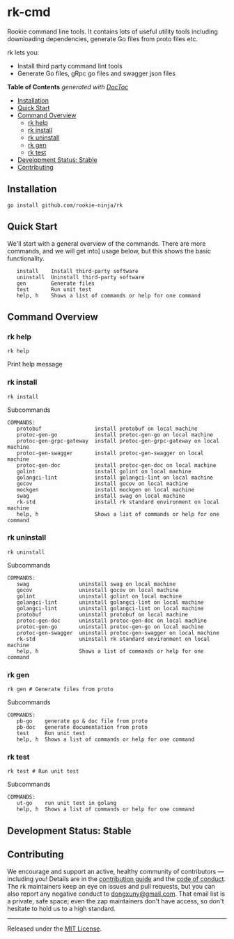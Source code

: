 # rk-cmd
Rookie command line tools. It contains lots of useful utility tools including downloading dependencies, generate Go files
from proto files etc.

rk lets you:
- Install third party command lint tools
- Generate Go files, gRpc go files and swagger json files

<!-- START doctoc generated TOC please keep comment here to allow auto update -->
<!-- DON'T EDIT THIS SECTION, INSTEAD RE-RUN doctoc TO UPDATE -->
**Table of Contents**  *generated with [DocToc](https://github.com/thlorenz/doctoc)*

  - [Installation](#installation)
  - [Quick Start](#quick-start)
  - [Command Overview](#command-overview)
    - [rk help](#rk-help)
    - [rk install](#rk-install)
    - [rk uninstall](#rk-uninstall)
    - [rk gen](#rk-gen)
    - [rk test](#rk-test)
  - [Development Status: Stable](#development-status-stable)
  - [Contributing](#contributing)

<!-- END doctoc generated TOC please keep comment here to allow auto update -->

## Installation
```shell script
go install github.com/rookie-ninja/rk
```

## Quick Start
We'll start with a general overview of the commands. 
There are more commands, and we will get into] usage below, but this shows the basic functionality.

```shell script
   install    Install third-party software
   uninstall  Uninstall third-party software
   gen        Generate files
   test       Run unit test
   help, h    Shows a list of commands or help for one command
```

## Command Overview

### rk help
```shell script
rk help
```
Print help message

### rk install
```shell script
rk install 
```

Subcommands
```shell script
COMMANDS:
   protobuf                 install protobuf on local machine
   protoc-gen-go            install protoc-gen-go on local machine
   protoc-gen-grpc-gateway  install protoc-gen-grpc-gateway on local machine
   protoc-gen-swagger       install protoc-gen-swagger on local machine
   protoc-gen-doc           install protoc-gen-doc on local machine
   golint                   install golint on local machine
   golangci-lint            install golangci-lint on local machine
   gocov                    install gocov on local machine
   mockgen                  install mockgen on local machine
   swag                     install swag on local machine
   rk-std                   install rk standard environment on local machine
   help, h                  Shows a list of commands or help for one command
```

### rk uninstall
```shell script
rk uninstall 
```

Subcommands
```shell script
COMMANDS:
   swag                uninstall swag on local machine
   gocov               uninstall gocov on local machine
   golint              uninstall golint on local machine
   golangci-lint       uninstall golangci-lint on local machine
   golangci-lint       uninstall golangci-lint on local machine
   protobuf            uninstall protobuf on local machine
   protoc-gen-doc      uninstall protoc-gen-doc on local machine
   protoc-gen-go       uninstall protoc-gen-go on local machine
   protoc-gen-swagger  uninstall protoc-gen-swagger on local machine
   rk-std              uninstall rk standard environment on local machine
   help, h             Shows a list of commands or help for one command
```

### rk gen
```shell script
rk gen # Generate files from proto
```

Subcommands
```shell script
COMMANDS:
   pb-go    generate go & doc file from proto
   pb-doc   generate documentation from proto
   test     Run unit test
   help, h  Shows a list of commands or help for one command
```

### rk test
```shell script
rk test # Run unit test
```

Subcommands
```shell script
COMMANDS:
   ut-go    run unit test in golang
   help, h  Shows a list of commands or help for one command
```

## Development Status: Stable

## Contributing
We encourage and support an active, healthy community of contributors &mdash;
including you! Details are in the [contribution guide](CONTRIBUTING.md) and
the [code of conduct](CODE_OF_CONDUCT.md). The rk maintainers keep an eye on
issues and pull requests, but you can also report any negative conduct to
dongxuny@gmail.com. That email list is a private, safe space; even the zap
maintainers don't have access, so don't hesitate to hold us to a high
standard.

<hr>

Released under the [MIT License](LICENSE).
